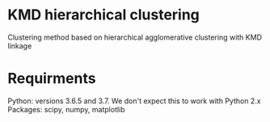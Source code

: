 # KMD hierarchical clustering
Clustering method based on hierarchical agglomerative clustering with KMD linkage

# Requirments 
Python: versions 3.6.5 and 3.7. We don't expect this to work with Python 2.x
Packages: scipy, numpy, matplotlib
